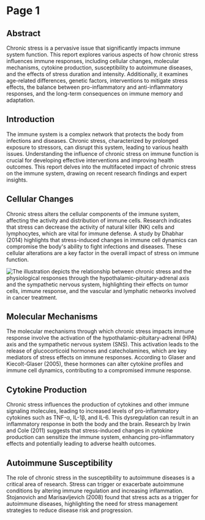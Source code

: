 # Page 1

## Abstract

Chronic stress is a pervasive issue that significantly impacts immune system function. This report explores various aspects of how chronic stress influences immune responses, including cellular changes, molecular mechanisms, cytokine production, susceptibility to autoimmune diseases, and the effects of stress duration and intensity. Additionally, it examines age-related differences, genetic factors, interventions to mitigate stress effects, the balance between pro-inflammatory and anti-inflammatory responses, and the long-term consequences on immune memory and adaptation.

## Introduction

The immune system is a complex network that protects the body from infections and diseases. Chronic stress, characterized by prolonged exposure to stressors, can disrupt this system, leading to various health issues. Understanding the influence of chronic stress on immune function is crucial for developing effective interventions and improving health outcomes. This report delves into the multifaceted impact of chronic stress on the immune system, drawing on recent research findings and expert insights.

## Cellular Changes

Chronic stress alters the cellular components of the immune system, affecting the activity and distribution of immune cells. Research indicates that stress can decrease the activity of natural killer (NK) cells and lymphocytes, which are vital for immune defense. A study by Dhabhar (2014) highlights that stress-induced changes in immune cell dynamics can compromise the body's ability to fight infections and diseases. These cellular alterations are a key factor in the overall impact of stress on immune function.

![The illustration depicts the relationship between chronic stress and the physiological responses through the hypothalamic-pituitary-adrenal axis and the sympathetic nervous system, highlighting their effects on tumor cells, immune response, and the vascular and lymphatic networks involved in cancer treatment.](https://www.frontiersin.org/files/Articles/1032294/fimmu-13-1032294-HTML/image_m/fimmu-13-1032294-g001.jpg)

## Molecular Mechanisms

The molecular mechanisms through which chronic stress impacts immune response involve the activation of the hypothalamic-pituitary-adrenal (HPA) axis and the sympathetic nervous system (SNS). This activation leads to the release of glucocorticoid hormones and catecholamines, which are key mediators of stress effects on immune responses. According to Glaser and Kiecolt-Glaser (2005), these hormones can alter cytokine profiles and immune cell dynamics, contributing to a compromised immune response.

## Cytokine Production

Chronic stress influences the production of cytokines and other immune signaling molecules, leading to increased levels of pro-inflammatory cytokines such as TNF-α, IL-1β, and IL-6. This dysregulation can result in an inflammatory response in both the body and the brain. Research by Irwin and Cole (2011) suggests that stress-induced changes in cytokine production can sensitize the immune system, enhancing pro-inflammatory effects and potentially leading to adverse health outcomes.

## Autoimmune Susceptibility

The role of chronic stress in the susceptibility to autoimmune diseases is a critical area of research. Stress can trigger or exacerbate autoimmune conditions by altering immune regulation and increasing inflammation. Stojanovich and Marisavljevich (2008) found that stress acts as a trigger for autoimmune diseases, highlighting the need for stress management strategies to reduce disease risk and progression.